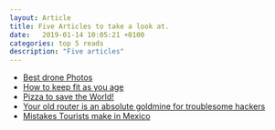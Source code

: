```yaml
---
layout: Article
title: Five Articles to take a look at.
date:   2019-01-14 10:05:21 +0100
categories: top 5 reads
description: "Five articles"
---
```



<ul>
<a class="post-link" target="_blank" href="https://www.boredpanda.com/aerial-photography-contest-2018-dronestagram/"><li>Best drone Photos</li></a>
<a class="post-link" target="_blank" href="https://qz.com/quartzy/1517773/the-best-way-to-keep-fit-changes-as-you-age/"><li>How to keep fit as you age</li></a>
<a class="post-link" target="_blank" href="https://www.fastcompany.com/90288282/how-pizza-could-save-the-world"><li>Pizza to save the World!</li></a>
<a class="post-link" target="_blank" href="https://www.wired.co.uk/article/router-wifi-security-settings"><li>Your old router is an absolute goldmine for troublesome hackers</li></a>
<a class="post-link" target="_blank" href="https://thepointsguy.com/guide/mistakes-tourists-make-in-mexico/"><li>Mistakes Tourists make in Mexico</li></a>

</ul>
